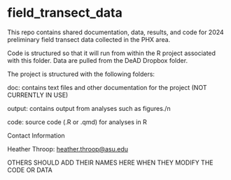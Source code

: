 # field_transect_data

This repo contains shared documentation, data, results, and code for 2024 preliminary field transect data collected in the PHX area.

Code is structured so that it will run from within the R project associated with this folder. Data are pulled from the DeAD Dropbox folder. 

The project is structured with the following folders:

doc: contains text files and other documentation for the project (NOT CURRENTLY IN USE)

output: contains output from analyses such as figures./n

code: source code (.R or .qmd) for analyses in R

Contact Information

Heather Throop: heather.throop@asu.edu 

OTHERS SHOULD ADD THEIR NAMES HERE WHEN THEY MODIFY THE CODE OR DATA
